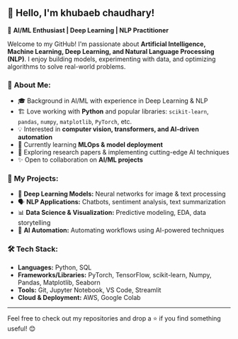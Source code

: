 ## 👋 Hello, I'm khubaeb chaudhary!

🚀 **AI/ML Enthusiast | Deep Learning | NLP Practitioner**

Welcome to my GitHub! I'm passionate about **Artificial Intelligence, Machine Learning, Deep Learning, and Natural Language Processing (NLP)**. I enjoy building models, experimenting with data, and optimizing algorithms to solve real-world problems.

### 🔬 **About Me:**
- 🎓 Background in AI/ML with experience in Deep Learning & NLP
- 🏗️ Love working with **Python** and popular libraries: `scikit-learn`, `pandas`, `numpy`, `matplotlib`, `PyTorch`, etc.
- 💡 Interested in **computer vision, transformers, and AI-driven automation**
- 🌱 Currently learning **MLOps & model deployment**
- 📖 Exploring research papers & implementing cutting-edge AI techniques
- ✨ Open to collaboration on **AI/ML projects**

### 📂 **My Projects:**
- 🧠 **Deep Learning Models:** Neural networks for image & text processing
- 🗣️ **NLP Applications:** Chatbots, sentiment analysis, text summarization
- 📊 **Data Science & Visualization:** Predictive modeling, EDA, data storytelling
- 🤖 **AI Automation:** Automating workflows using AI-powered techniques

### 🛠 **Tech Stack:**
- **Languages:** Python, SQL
- **Frameworks/Libraries:** PyTorch, TensorFlow, scikit-learn, Numpy, Pandas, Matplotlib, Seaborn
- **Tools:** Git, Jupyter Notebook, VS Code, Streamlit
- **Cloud & Deployment:** AWS, Google Colab

---
Feel free to check out my repositories and drop a ⭐ if you find something useful! 😊

